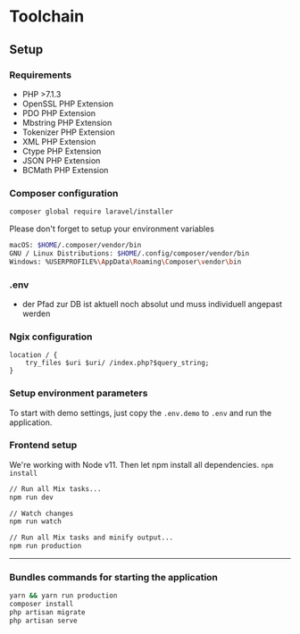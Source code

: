 # Toolchain
## Setup
### Requirements
- PHP >7.1.3
- OpenSSL PHP Extension
- PDO PHP Extension
- Mbstring PHP Extension
- Tokenizer PHP Extension
- XML PHP Extension
- Ctype PHP Extension
- JSON PHP Extension
- BCMath PHP Extension

### Composer configuration
````bash
composer global require laravel/installer
````
Please don't forget to setup your environment variables
```bash
macOS: $HOME/.composer/vendor/bin
GNU / Linux Distributions: $HOME/.config/composer/vendor/bin
Windows: %USERPROFILE%\AppData\Roaming\Composer\vendor\bin
```

### .env 
- der Pfad zur DB ist aktuell noch absolut und muss individuell angepast werden

### Ngix configuration
```
location / {
    try_files $uri $uri/ /index.php?$query_string;
}
```

### Setup environment parameters
To start with demo settings, just copy the `.env.demo` to `.env` and run the application.

### Frontend setup
We're working with Node v11. 
Then let npm install all dependencies. `npm install`

````bash
// Run all Mix tasks...
npm run dev

// Watch changes
npm run watch

// Run all Mix tasks and minify output...
npm run production

````
 
--- 
 
### Bundles commands for starting the application
```bash
yarn && yarn run production
composer install
php artisan migrate
php artisan serve
```